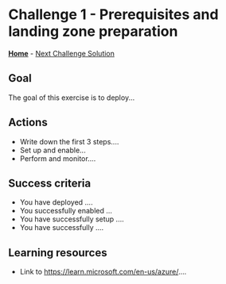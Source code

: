 # Challenge 1 - Prerequisites and landing zone preparation

**[Home](../Readme.md)** - [Next Challenge Solution](challenge-02.md)

## Goal 

The goal of this exercise is to deploy...

## Actions

* Write down the first 3 steps....
* Set up and enable...
* Perform and monitor....

## Success criteria

* You have deployed ....
* You successfully enabled ...
* You have successfully setup ....
* You have successfully ....

## Learning resources
* Link to https://learn.microsoft.com/en-us/azure/....

